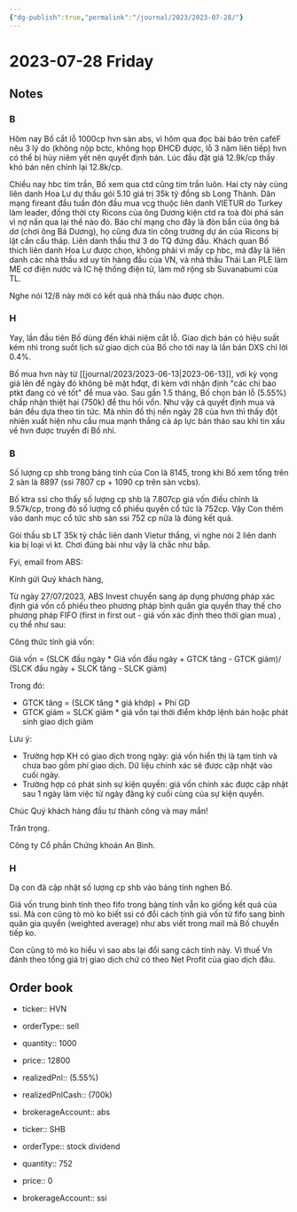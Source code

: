```yaml
---
{"dg-publish":true,"permalink":"/journal/2023/2023-07-28/"}
---
```


# 2023-07-28 Friday

## Notes

### B

Hôm nay Bố cắt lỗ 1000cp hvn sàn abs, vì hôm qua đọc bài báo trên caféF nêu 3 lý do (không nộp bctc, không họp ĐHCĐ được, lỗ 3 năm liên tiếp) hvn có thể bị hủy niêm yết nên quyết định bán. Lúc đầu đặt giá 12.9k/cp thấy khó bán nên chỉnh lại 12.8k/cp.

Chiều nay hbc tím trần, Bố xem qua ctd cũng tím trần luôn. Hai cty này cùng liên danh Hoa Lư dự thầu gói 5.10 giá trị 35k tỷ đồng sb Long Thành. Dân mạng fireant đầu tuần đón đầu mua vcg thuộc liên danh VIETUR do Turkey làm leader, đồng thời cty Ricons của ông Dương kiện ctd ra toà đòi phá sản vì nợ nần qua lại thế nào đó. Báo chí mạng cho đây là đòn bẩn của ông bá dơ (chơi ông Bá Dương), họ cũng đưa tin công trường dự án của Ricons bị lật cần cẩu tháp. Liên danh thầu thứ 3 do TQ đứng đầu. Khách quan Bố thích liên danh Hoa Lư được chọn, không phải vì mấy cp hbc, mà đây là liên danh các nhà thầu xd uy tín hàng đầu của VN, và nhà thầu Thái Lan PLE làm ME cơ điện nước và IC hệ thống điện tử, làm mở rộng sb Suvanabumi của TL.

Nghe nói 12/8 này mới có kết quả nhà thầu nào được chọn.

### H

Yay, lần đầu tiên Bố dùng đến khái niệm cắt lỗ. Giao dịch bán có hiệu suất kém nhì trong suốt lịch sử giao dịch của Bố cho tới nay là lần bán DXS chỉ lời 0.4%. 

Bố mua hvn này từ [[journal/2023/2023-06-13\|2023-06-13]], với kỳ vọng giá lên để ngày đó không bẻ mặt hđqt, đi kèm với nhận định "các chỉ báo ptkt đang có vẻ tốt" để mua vào. Sau gần 1.5 tháng, Bố chọn bán lỗ (5.55%) chấp nhận thiệt hại (750k) để thu hồi vốn. Như vậy cả quyết định mua và bán đều dựa theo tin tức. Mà nhìn đồ thị nến ngày 28 của hvn thì thấy đột nhiên xuất hiện nhu cầu mua mạnh thắng cả áp lực bán tháo sau khi tin xấu về hvn được truyền đi Bố nhỉ.

### B

Số lượng cp shb trong bảng tính của Con là 8145, trong khi Bố xem tổng trên 2 sàn là 8897 (ssi 7807 cp + 1090 cp trên sàn vcbs).

Bố ktra ssi cho thấy số lượng cp shb là 7.807cp giá vốn điều chỉnh là 9.57k/cp, trong đó số lượng cổ phiếu quyền cổ tức là 752cp. Vậy Con thêm vào danh mục cổ tức shb sàn ssi 752 cp nữa là đúng kết quả.

Gói thầu sb LT 35k tỷ chắc liên danh Vietur thắng, vì nghe nói 2 liên danh kia bị loại vì kt. Chơi đúng bài như vậy là chắc như bắp.

Fyi, email from ABS:

Kính gửi Quý khách hàng,

Từ ngày 27/07/2023, ABS Invest chuyển sang áp dụng phương pháp xác định giá vốn cổ phiếu theo phương pháp bình quân gia quyền thay thế cho phương pháp FIFO (first in first out - giá vốn xác định theo thời gian mua) , cụ thể như sau:

Công thức tính giá vốn: 

Giá vốn = (SLCK đầu ngày * Giá vốn đầu ngày + GTCK tăng - GTCK giảm)/ (SLCK đầu ngày + SLCK tăng - SLCK giảm)

Trong đó:
- GTCK tăng = (SLCK tăng * giá khớp) + Phí GD
- GTCK giảm = SLCK giảm * giá vốn tại thời điểm khớp lệnh bán hoặc phát sinh giao dịch giảm

Lưu ý:
- Trường hợp KH có giao dịch trong ngày: giá vốn hiển thị là tạm tính và chưa bao gồm phí giao dịch. Dữ liệu chính xác sẽ được cập nhật vào cuối ngày.
- Trường hợp có phát sinh sự kiện quyền: giá vốn chính xác được cập nhật sau 1 ngày làm việc từ ngày đăng ký cuối cùng của sự kiện quyền.

Chúc Quý khách hàng đầu tư thành công và may mắn!

Trân trọng.

Công ty Cổ phần Chứng khoán An Bình.

### H

Dạ con đã cập nhật số lượng cp shb vào bảng tính nghen Bố.

Giá vốn trung bình tính theo fifo trong bảng tính vẫn ko giống kết quả của ssi. Mà con cũng tò mò ko biết ssi có đổi cách tính giá vốn từ fifo sang bình quân gia quyền (weighted average) như abs viết trong mail mà Bố chuyển tiếp ko.

Con cũng tò mò ko hiểu vì sao abs lại đổi sang cách tính này. Vì thuế Vn đánh theo tổng giá trị giao dịch chứ có theo Net Profit của giao dịch đâu.
## Order book

- ticker:: HVN
- orderType:: sell
- quantity:: 1000
- price:: 12800
- realizedPnl:: (5.55%)
- realizedPnlCash:: (700k)
- brokerageAccount:: abs

- ticker:: SHB
- orderType:: stock dividend
- quantity:: 752
- price:: 0
- brokerageAccount:: ssi